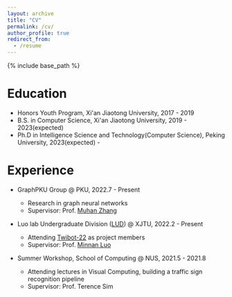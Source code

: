 ```yaml
---
layout: archive
title: "CV"
permalink: /cv/
author_profile: true
redirect_from:
  - /resume
---
```


{% include base_path %}

Education
======
* Honors Youth Program, Xi'an Jiaotong University, 2017 - 2019
* B.S. in Computer Science, Xi'an Jiaotong University, 2019 - 2023(expected)
* Ph.D in Intelligence Science and Technology(Computer Science), Peking University, 2023(expected) - 

Experience
======
* GraphPKU Group @ PKU, 2022.7 - Present
  * Research in graph neural networks
  * Supervisor: Prof. [Muhan Zhang](https://muhanzhang.github.io/)

* Luo lab Undergraduate Division ([LUD](https://luoundergradxjtu.github.io/)) @ XJTU, 2022.2 - Present
  * Attending [Twibot-22](https://twibot22.github.io/"Twibot-22") as project members
  * Supervisor: Prof. [Minnan Luo](https://gr.xjtu.edu.cn/en/web/minnluo/home)

* Summer Workshop, School of Computing @ NUS, 2021.5 - 2021.8
  * Attending lectures in Visual Computing, building a traffic sign recognition pipeline
  * Supervisor: Prof. Terence Sim


  

